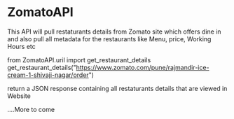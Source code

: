 # ZomatoAPI
This API will pull restaturants details from Zomato site which offers dine in and also pull all metadata for the restaurants like Menu, price, Working Hours etc 

from ZomatoAPI.uril import get_restaurant_details
get_restaurant_details("https://www.zomato.com/pune/rajmandir-ice-cream-1-shivaji-nagar/order")


return a JSON response containing all restaturants details that are viewed in Website


....More to come
